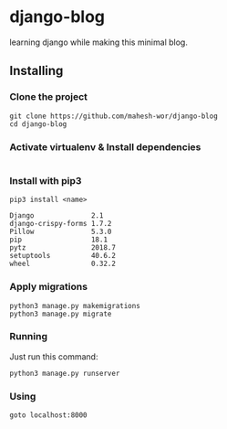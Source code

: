 # django-blog
learning django while making this minimal blog.
## Installing

### Clone the project

```
git clone https://github.com/mahesh-wor/django-blog
cd django-blog
```

### Activate virtualenv & Install dependencies  
``` source <venv_location>/bin/acticate
```


### Install with pip3
```
pip3 install <name>
```
```
Django              2.1    
django-crispy-forms 1.7.2  
Pillow              5.3.0  
pip                 18.1   
pytz                2018.7 
setuptools          40.6.2 
wheel               0.32.2 

```

### Apply migrations

```
python3 manage.py makemigrations
python3 manage.py migrate
```
### Running

Just run this command:

```
python3 manage.py runserver
```

### Using
```
goto localhost:8000
```
